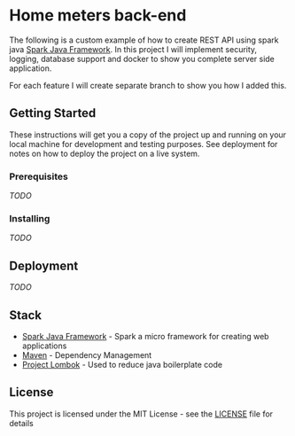 # Home meters back-end
The following is a custom example of how to create REST API using spark java [Spark Java Framework](http://sparkjava.com/).
In this project I will implement security, logging, database support and docker to show you complete server side application.

For each feature I will create separate branch to show you how I added this.

## Getting Started

These instructions will get you a copy of the project up and running on your local machine for development and testing purposes. See deployment for notes on how to deploy the project on a live system.

### Prerequisites

_TODO_

### Installing

_TODO_

## Deployment

_TODO_


## Stack

* [Spark Java Framework](http://sparkjava.com/) - Spark a micro framework for creating web applications
* [Maven](https://maven.apache.org/) - Dependency Management
* [Project Lombok](https://projectlombok.org/) - Used to reduce java boilerplate code

## License

This project is licensed under the MIT License - see the [LICENSE](LICENSE) file for details
